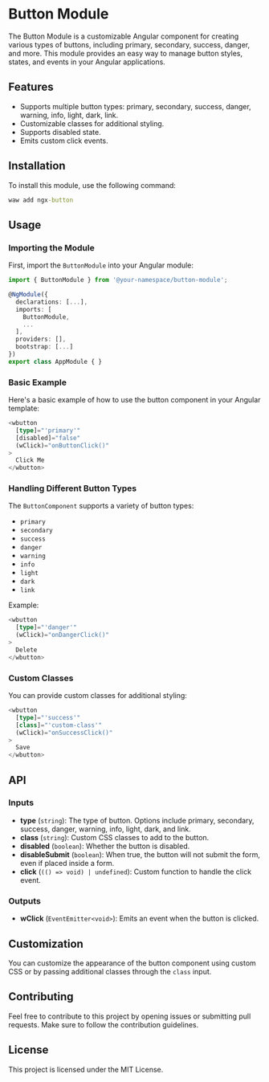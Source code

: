 # Button Module

The Button Module is a customizable Angular component for creating various types of buttons, including primary, secondary, success, danger, and more. This module provides an easy way to manage button styles, states, and events in your Angular applications.

## Features

- Supports multiple button types: primary, secondary, success, danger, warning, info, light, dark, link.
- Customizable classes for additional styling.
- Supports disabled state.
- Emits custom click events.

## Installation

To install this module, use the following command:

```cmd
waw add ngx-button
```

## Usage

### Importing the Module

First, import the `ButtonModule` into your Angular module:

```Typescript
import { ButtonModule } from '@your-namespace/button-module';

@NgModule({
  declarations: [...],
  imports: [
    ButtonModule,
    ...
  ],
  providers: [],
  bootstrap: [...]
})
export class AppModule { }
```

### Basic Example

Here's a basic example of how to use the button component in your Angular template:

```Typescript
<wbutton
  [type]="'primary'"
  [disabled]="false"
  (wClick)="onButtonClick()"
>
  Click Me
</wbutton>
```

### Handling Different Button Types

The `ButtonComponent` supports a variety of button types:

- `primary`
- `secondary`
- `success`
- `danger`
- `warning`
- `info`
- `light`
- `dark`
- `link`

Example:

```Typescript
<wbutton
  [type]="'danger'"
  (wClick)="onDangerClick()"
>
  Delete
</wbutton>
```

### Custom Classes

You can provide custom classes for additional styling:

```Typescript
<wbutton
  [type]="'success'"
  [class]="'custom-class'"
  (wClick)="onSuccessClick()"
>
  Save
</wbutton>
```

## API

### Inputs

- **type** (`string`): The type of button. Options include primary, secondary, success, danger, warning, info, light, dark, and link.
- **class** (`string`): Custom CSS classes to add to the button.
- **disabled** (`boolean`): Whether the button is disabled.
- **disableSubmit** (`boolean`): When true, the button will not submit the form, even if placed inside a form.
- **click** (`(() => void) | undefined`): Custom function to handle the click event.

### Outputs

- **wClick** (`EventEmitter<void>`): Emits an event when the button is clicked.

## Customization

You can customize the appearance of the button component using custom CSS or by passing additional classes through the `class` input.

## Contributing

Feel free to contribute to this project by opening issues or submitting pull requests. Make sure to follow the contribution guidelines.

## License

This project is licensed under the MIT License.
